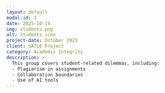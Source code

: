 ```yaml
---
layout: default
modal-id: 1
date: 2025-10-14
img: students.png
alt: Students icon
project-date: October 2025
client: SATLE Project
category: Academic Integrity
description: >
  This group covers student-related dilemmas, including:
  - Plagiarism in assignments
  - Collaboration boundaries
  - Use of AI tools
---
```

